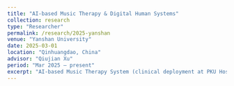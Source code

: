 ```yaml
---
title: "AI-based Music Therapy & Digital Human Systems"
collection: research
type: "Researcher"
permalink: /research/2025-yanshan
venue: "Yanshan University"
date: 2025-03-01
location: "Qinhuangdao, China"
advisor: "Qiujian Xu"
period: "Mar 2025 – present"
excerpt: "AI-based Music Therapy System (clinical deployment at PKU Hospital), Real-Time Digital Human Dialogue System (deployed at Heilongjiang Provincial People's Court), Provincial Project on AI Agents for Music Therapy & Mental Health, Clinical RCT on ICU Delirium, Bio-inspired Piano Hand Exoskeleton (Third Prize, 2025 Hebei Graduate Robotics Innovation Design Competition)."
---
```


